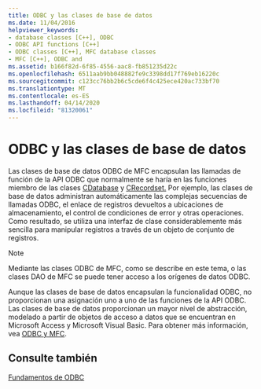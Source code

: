 ```yaml
---
title: ODBC y las clases de base de datos
ms.date: 11/04/2016
helpviewer_keywords:
- database classes [C++], ODBC
- ODBC API functions [C++]
- ODBC classes [C++], MFC database classes
- MFC [C++], ODBC and
ms.assetid: b166f82d-6f85-4556-aac8-fb851235d22c
ms.openlocfilehash: 6511aab9bb048882fe9c3398dd17f769eb16220c
ms.sourcegitcommit: c123cc76bb2b6c5cde6f4c425ece420ac733bf70
ms.translationtype: MT
ms.contentlocale: es-ES
ms.lasthandoff: 04/14/2020
ms.locfileid: "81320061"
---
```

# <a name="odbc-and-the-database-classes"></a>ODBC y las clases de base de datos

Las clases de base de datos ODBC de MFC encapsulan las llamadas de función de la API ODBC que normalmente se haría en las funciones miembro de las clases [CDatabase](../../mfc/reference/cdatabase-class.md) y [CRecordset.](../../mfc/reference/crecordset-class.md) Por ejemplo, las clases de base de datos administran automáticamente las complejas secuencias de llamadas ODBC, el enlace de registros devueltos a ubicaciones de almacenamiento, el control de condiciones de error y otras operaciones. Como resultado, se utiliza una interfaz de clase considerablemente más sencilla para manipular registros a través de un objeto de conjunto de registros.

> [!NOTE]
> Mediante las clases ODBC de MFC, como se describe en este tema, o las clases DAO de MFC se puede tener acceso a los orígenes de datos ODBC.

Aunque las clases de base de datos encapsulan la funcionalidad ODBC, no proporcionan una asignación uno a uno de las funciones de la API ODBC. Las clases de base de datos proporcionan un mayor nivel de abstracción, modelado a partir de objetos de acceso a datos que se encuentran en Microsoft Access y Microsoft Visual Basic. Para obtener más información, vea [ODBC y MFC](../../data/odbc/odbc-and-mfc.md).

## <a name="see-also"></a>Consulte también

[Fundamentos de ODBC](../../data/odbc/odbc-basics.md)
